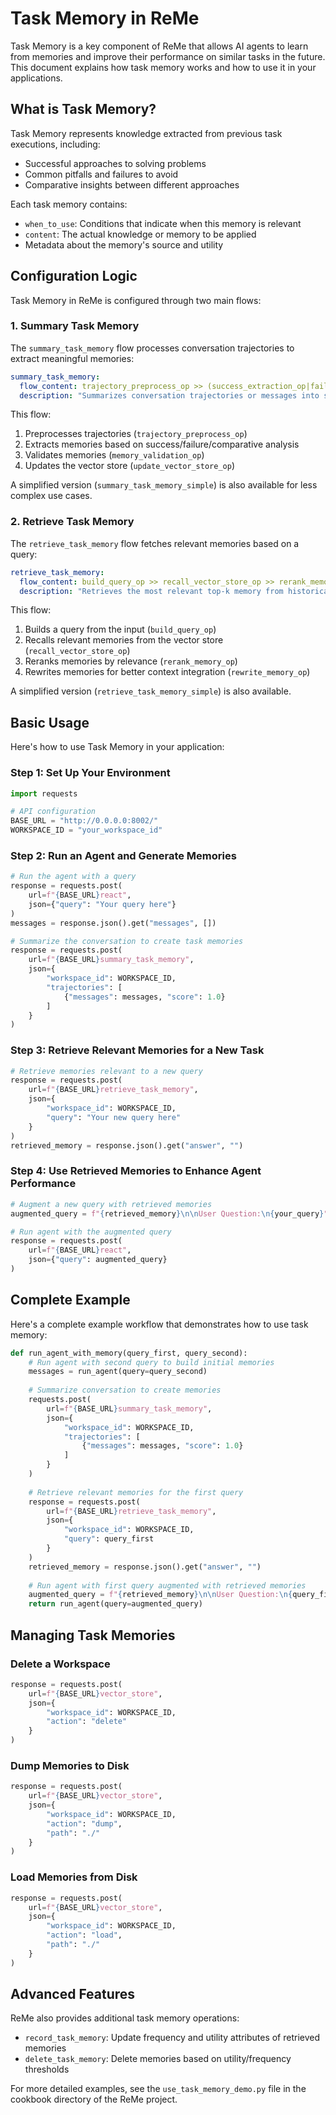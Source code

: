 # Task Memory in ReMe

Task Memory is a key component of ReMe that allows AI agents to learn from memories and improve their performance on similar tasks in the future. This document explains how task memory works and how to use it in your applications.

## What is Task Memory?

Task Memory represents knowledge extracted from previous task executions, including:
- Successful approaches to solving problems
- Common pitfalls and failures to avoid
- Comparative insights between different approaches

Each task memory contains:
- `when_to_use`: Conditions that indicate when this memory is relevant
- `content`: The actual knowledge or memory to be applied
- Metadata about the memory's source and utility

## Configuration Logic

Task Memory in ReMe is configured through two main flows:

### 1. Summary Task Memory

The `summary_task_memory` flow processes conversation trajectories to extract meaningful memories:

```yaml
summary_task_memory:
  flow_content: trajectory_preprocess_op >> (success_extraction_op|failure_extraction_op|comparative_extraction_op) >> memory_validation_op >> update_vector_store_op
  description: "Summarizes conversation trajectories or messages into structured memory representations for long-term storage"
```

This flow:
1. Preprocesses trajectories (`trajectory_preprocess_op`)
2. Extracts memories based on success/failure/comparative analysis
3. Validates memories (`memory_validation_op`)
4. Updates the vector store (`update_vector_store_op`)

A simplified version (`summary_task_memory_simple`) is also available for less complex use cases.

### 2. Retrieve Task Memory

The `retrieve_task_memory` flow fetches relevant memories based on a query:

```yaml
retrieve_task_memory:
  flow_content: build_query_op >> recall_vector_store_op >> rerank_memory_op >> rewrite_memory_op
  description: "Retrieves the most relevant top-k memory from historical data based on the current query to enhance task-solving capabilities"
```

This flow:
1. Builds a query from the input (`build_query_op`)
2. Recalls relevant memories from the vector store (`recall_vector_store_op`)
3. Reranks memories by relevance (`rerank_memory_op`)
4. Rewrites memories for better context integration (`rewrite_memory_op`)

A simplified version (`retrieve_task_memory_simple`) is also available.

## Basic Usage

Here's how to use Task Memory in your application:

### Step 1: Set Up Your Environment

```python
import requests

# API configuration
BASE_URL = "http://0.0.0.0:8002/"
WORKSPACE_ID = "your_workspace_id"
```

### Step 2: Run an Agent and Generate Memories

```python
# Run the agent with a query
response = requests.post(
    url=f"{BASE_URL}react",
    json={"query": "Your query here"}
)
messages = response.json().get("messages", [])

# Summarize the conversation to create task memories
response = requests.post(
    url=f"{BASE_URL}summary_task_memory",
    json={
        "workspace_id": WORKSPACE_ID,
        "trajectories": [
            {"messages": messages, "score": 1.0}
        ]
    }
)
```

### Step 3: Retrieve Relevant Memories for a New Task

```python
# Retrieve memories relevant to a new query
response = requests.post(
    url=f"{BASE_URL}retrieve_task_memory",
    json={
        "workspace_id": WORKSPACE_ID,
        "query": "Your new query here"
    }
)
retrieved_memory = response.json().get("answer", "")
```

### Step 4: Use Retrieved Memories to Enhance Agent Performance

```python
# Augment a new query with retrieved memories
augmented_query = f"{retrieved_memory}\n\nUser Question:\n{your_query}"

# Run agent with the augmented query
response = requests.post(
    url=f"{BASE_URL}react",
    json={"query": augmented_query}
)
```

## Complete Example

Here's a complete example workflow that demonstrates how to use task memory:

```python
def run_agent_with_memory(query_first, query_second):
    # Run agent with second query to build initial memories
    messages = run_agent(query=query_second)
    
    # Summarize conversation to create memories
    requests.post(
        url=f"{BASE_URL}summary_task_memory",
        json={
            "workspace_id": WORKSPACE_ID,
            "trajectories": [
                {"messages": messages, "score": 1.0}
            ]
        }
    )
    
    # Retrieve relevant memories for the first query
    response = requests.post(
        url=f"{BASE_URL}retrieve_task_memory",
        json={
            "workspace_id": WORKSPACE_ID,
            "query": query_first
        }
    )
    retrieved_memory = response.json().get("answer", "")
    
    # Run agent with first query augmented with retrieved memories
    augmented_query = f"{retrieved_memory}\n\nUser Question:\n{query_first}"
    return run_agent(query=augmented_query)
```

## Managing Task Memories

### Delete a Workspace

```python
response = requests.post(
    url=f"{BASE_URL}vector_store",
    json={
        "workspace_id": WORKSPACE_ID,
        "action": "delete"
    }
)
```

### Dump Memories to Disk

```python
response = requests.post(
    url=f"{BASE_URL}vector_store",
    json={
        "workspace_id": WORKSPACE_ID,
        "action": "dump",
        "path": "./"
    }
)
```

### Load Memories from Disk

```python
response = requests.post(
    url=f"{BASE_URL}vector_store",
    json={
        "workspace_id": WORKSPACE_ID,
        "action": "load",
        "path": "./"
    }
)
```

## Advanced Features

ReMe also provides additional task memory operations:

- `record_task_memory`: Update frequency and utility attributes of retrieved memories
- `delete_task_memory`: Delete memories based on utility/frequency thresholds

For more detailed examples, see the `use_task_memory_demo.py` file in the cookbook directory of the ReMe project.